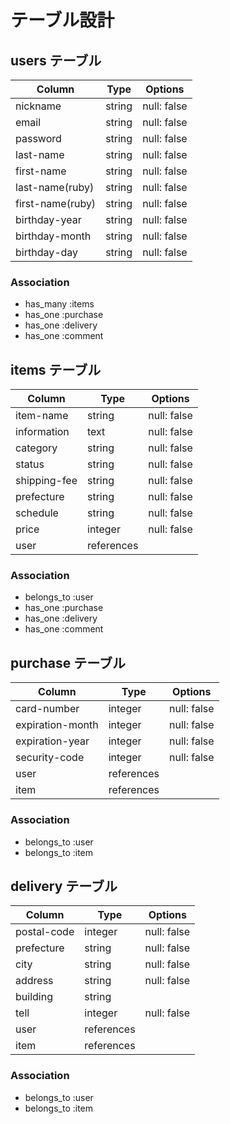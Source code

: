 # テーブル設計

## users テーブル

| Column            | Type   | Options     |
| ----------------- | ------ | ----------- |
| nickname          | string | null: false |
| email             | string | null: false |
| password          | string | null: false |
| last-name         | string | null: false |
| first-name        | string | null: false |
| last-name(ruby)   | string | null: false |
| first-name(ruby)  | string | null: false |
| birthday-year     | string | null: false |
| birthday-month    | string | null: false |
| birthday-day      | string | null: false |

### Association

- has_many :items
- has_one  :purchase
- has_one  :delivery
- has_one  :comment


## items テーブル

| Column       | Type          | Options     |
| ------------ | ------------- | ----------- |
| item-name    | string        | null: false |
| information  | text          | null: false |
| category     | string        | null: false |
| status       | string        | null: false |
| shipping-fee | string        | null: false |
| prefecture   | string        | null: false |
| schedule     | string        | null: false |
| price        | integer       | null: false |
| user         | references    |             |

### Association

- belongs_to :user
- has_one  :purchase
- has_one  :delivery
- has_one  :comment

## purchase テーブル

| Column           | Type       | Options     |
| ---------------- | ---------- | ----------- |
| card-number      | integer    | null: false |
| expiration-month | integer    | null: false |
| expiration-year  | integer    | null: false |
| security-code    | integer    | null: false |
| user             | references |             |
| item             | references |             |

### Association

- belongs_to :user
- belongs_to :item

## delivery テーブル

| Column      | Type       | Options     |
| ----------- | ---------- | ----------- |
| postal-code | integer    | null: false |
| prefecture  | string     | null: false |
| city        | string     | null: false |
| address     | string     | null: false |
| building    | string     |             |
| tell        | integer    | null: false |
| user        | references |             |
| item        | references |             |

### Association

- belongs_to :user
- belongs_to :item